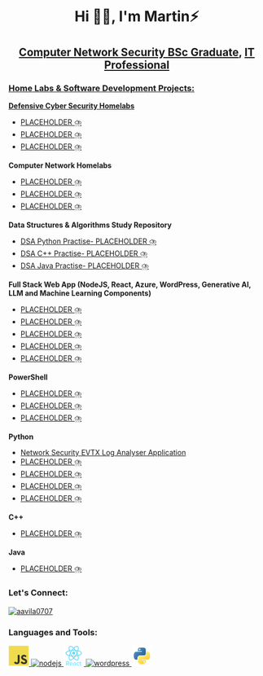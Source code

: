 <h1 align="center">Hi 👐🏾, I'm Martin⚡</h1>
<h2 align="center"><a href="https://www.linkedin.com/in/martinmathurine/">Computer Network Security BSc Graduate</a>, <a href="https://github.com/martinmathurine">IT Professional</h2> <!-- Change this to Cyber Security Professional in time 🤞🏽 -->

<h3>Home Labs & Software Development Projects:</h3>

<b>Defensive Cyber Security Homelabs</b>
 - [PLACEHOLDER ⛈️](https://github.com/martinmathurine/Security-1)
 - [PLACEHOLDER ⛈️](https://github.com/martinmathurine/Security-2)
 - [PLACEHOLDER ⛈️](https://github.com/martinmathurine/Security-3)

<b>Computer Network Homelabs</b>
 - [PLACEHOLDER ⛈️](https://github.com/martinmathurine/Networking-1)
 - [PLACEHOLDER ⛈️](https://githu.com/martinmathurine/Networking-2)
 - [PLACEHOLDER ⛈️](https://github.com/martinmathurine/Networking-3)

<b>Data Structures & Algorithms Study Repository</b>
 - [DSA Python Practise- PLACEHOLDER ⛈️](https://github.com/martinmathurine/Python-Practice)
 - [DSA C++ Practise- PLACEHOLDER ⛈️](https://github.com/martinmathurine/C++-Practice)
 - [DSA Java Practise- PLACEHOLDER ⛈️](https://github.com/martinmathurine/Java-Practice)

<b>Full Stack Web App (NodeJS, React, Azure, WordPress, Generative AI, LLM and Machine Learning Components)</b>
 - [PLACEHOLDER ⛈️](https://github.com/martinmathurine/Full-Stack-Web-App-1)
 - [PLACEHOLDER ⛈️](https://github.com/martinmathurine/Full-Stack-Web-App-2)
 - [PLACEHOLDER ⛈️](https://github.com/martinmathurine/Full-Stack-Web-App-3)
 - [PLACEHOLDER ⛈️](https://github.com/martinmathurine/Full-Stack-Web-App-4)
 - [PLACEHOLDER ⛈️](https://github.com/martinmathurine/Full-Stack-Web-App-5)

<b>PowerShell</b>
- [PLACEHOLDER ⛈️](https://github.com/martinmathurine/PowerShell-1)
- [PLACEHOLDER ⛈️](https://github.com/martinmathurine/PowerShell-2)
- [PLACEHOLDER ⛈️](https://github.com/martinmathurine/PowerShell-3)
 
<b>Python</b> 
 - [Network Security EVTX Log Analyser Application](https://github.com/martinmathurine/Network-Security-EVTX-Log-Analyser)
 - [PLACEHOLDER ⛈️](https://github.com/martinmathurine/Python-2)
 - [PLACEHOLDER ⛈️](https://github.com/martinmathurine/Python-3)
 - [PLACEHOLDER ⛈️](https://github.com/martinmathurine/Python-4)
 - [PLACEHOLDER ⛈️](https://github.com/martinmathurine/Python-5)

<b>C++</b>
 - [PLACEHOLDER ⛈️](https://github.com/martinmathurine/C++-1)
  
<b>Java</b>
 - [PLACEHOLDER ⛈️](https://github.com/martinmathurine/Java-1)

<h3>Let's Connect:</h3>

<!-- [<img align="left" alt="MartinMathurine | LinkedIn" width="22px" src="https://cdn.jsdelivr.net/npm/simple-icons@v3/icons/linkedin.svg" />][linkedin]

[linkedin]: https://linkedin.com/in/martinmathurine -->

<p align="left">
<a href="https://linkedin.com/in/martinmathurine" target="_blank"><img align="center" src="https://raw.githubusercontent.com/rahuldkjain/github-profile-readme-generator/master/src/images/icons/Social/linked-in-alt.svg" alt="aavila0707" height="30" width="40" /></a>
</p>

<h3 align="left">Languages and Tools:</h3>
<p align="left"> 
  <a href="https://developer.mozilla.org/en-US/docs/Web/JavaScript" target="_blank" rel="noreferrer"> 
    <img src="https://raw.githubusercontent.com/devicons/devicon/master/icons/javascript/javascript-original.svg" alt="javascript" width="40" height="40"/> 
  </a> 
  <!--  <a href="https://www.typescriptlang.org/" target="_blank" rel="noreferrer"> <img src="https://raw.githubusercontent.com/devicons/devicon/master/icons/typescript/typescript-original.svg" alt="typescript" width="40" height="40"/> </a> 
  <a href="https://www.mongodb.com/" target="_blank" rel="noreferrer"> <img src="https://raw.githubusercontent.com/devicons/devicon/master/icons/mongodb/mongodb-original-wordmark.svg" alt="mongodb" width="40" height="40"/> </a> 
  <a href="https://www.mysql.com/" target="_blank" rel="noreferrer"> <img src="https://raw.githubusercontent.com/devicons/devicon/master/icons/mysql/mysql-original-wordmark.svg" alt="mysql" width="40" height="40"/> </a>
  <a href="https://www.postgresql.org" target="_blank" rel="noreferrer"> <img src="https://raw.githubusercontent.com/devicons/devicon/master/icons/postgresql/postgresql-original-wordmark.svg" alt="postgresql" width="40" height="40"/>   </a> -->
  <a href="https://nodejs.org" target="_blank" rel="noreferrer"> <img src="https://img.icons8.com/fluency/512/node-js.png" alt="nodejs" width="40" height="40"/> </a> 
  <a href="https://reactjs.org/" target="_blank" rel="noreferrer"> <img src="https://raw.githubusercontent.com/devicons/devicon/master/icons/react/react-original-wordmark.svg" alt="react" width="40" height="40"/> </a> 
 <!--  <a href="https://redux.js.org" target="_blank" rel="noreferrer"> <img src="https://raw.githubusercontent.com/devicons/devicon/master/icons/redux/redux-original.svg" alt="redux" width="40" height="40"/> </a> -->
  <a href="https://wordpress.org" target="_blank" rel="noreferrer"> <img src="https://cdn-icons-png.flaticon.com/512/174/174881.png" alt="wordpress" width="40" height="40"/> </a> 
<!--   <a href="https://www.php.net" target="_blank" rel="noreferrer"> <img src="https://raw.githubusercontent.com/devicons/devicon/master/icons/php/php-original.svg" alt="php" width="40" height="40"/> </a> -->
  <a href="https://www.python.org" target="_blank" rel="noreferrer"> <img src="https://raw.githubusercontent.com/devicons/devicon/master/icons/python/python-original.svg" alt="python" width="40" height="40"/> </a> 
<!--  <a href="https://webpack.js.org" target="_blank" rel="noreferrer"> <img src="https://raw.githubusercontent.com/devicons/devicon/d00d0969292a6569d45b06d3f350f463a0107b0d/icons/webpack/webpack-original-wordmark.svg" alt="webpack" width="40" height="40"/> </a> -->
</p>

<!--
**martinmathurine/martinmathurine** is a ✨ _special_ ✨ repository because its `README.md` (this file) appears on your GitHub profile.

Here are some ideas to get you started:

- 🔭 I’m currently working on ...
- 🌱 I’m currently learning ...
- 👯 I’m looking to collaborate on ...
- 🤔 I’m looking for help with ...
- 💬 Ask me about ...
- 📫 How to reach me: ...
- 😄 Pronouns: ...
- ⚡ Fun fact: ...
-->
